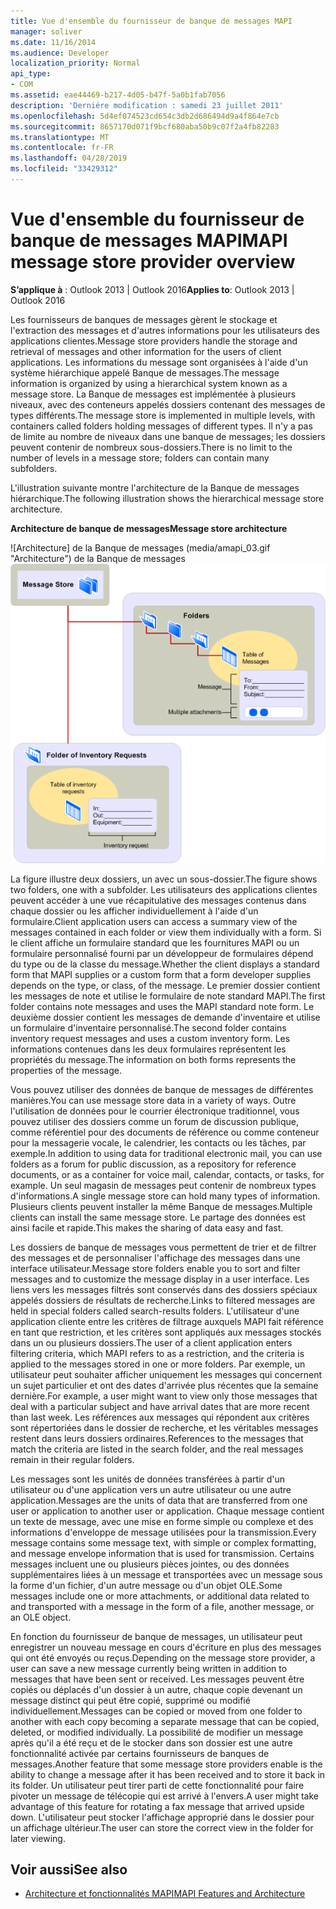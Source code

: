 ```yaml
---
title: Vue d'ensemble du fournisseur de banque de messages MAPI
manager: soliver
ms.date: 11/16/2014
ms.audience: Developer
localization_priority: Normal
api_type:
- COM
ms.assetid: eae44469-b217-4d05-b47f-5a0b1fab7056
description: 'Derniére modification : samedi 23 juillet 2011'
ms.openlocfilehash: 5d4ef074523cd654c3db2d686494d9a4f864e7cb
ms.sourcegitcommit: 8657170d071f9bcf680aba50b9c07f2a4fb82283
ms.translationtype: MT
ms.contentlocale: fr-FR
ms.lasthandoff: 04/28/2019
ms.locfileid: "33429312"
---
```

# <a name="mapi-message-store-provider-overview"></a><span data-ttu-id="22124-103">Vue d'ensemble du fournisseur de banque de messages MAPI</span><span class="sxs-lookup"><span data-stu-id="22124-103">MAPI message store provider overview</span></span>
  
<span data-ttu-id="22124-104">**S’applique à** : Outlook 2013 | Outlook 2016</span><span class="sxs-lookup"><span data-stu-id="22124-104">**Applies to**: Outlook 2013 | Outlook 2016</span></span> 
  
<span data-ttu-id="22124-105">Les fournisseurs de banques de messages gèrent le stockage et l'extraction des messages et d'autres informations pour les utilisateurs des applications clientes.</span><span class="sxs-lookup"><span data-stu-id="22124-105">Message store providers handle the storage and retrieval of messages and other information for the users of client applications.</span></span> <span data-ttu-id="22124-106">Les informations du message sont organisées à l'aide d'un système hiérarchique appelé Banque de messages.</span><span class="sxs-lookup"><span data-stu-id="22124-106">The message information is organized by using a hierarchical system known as a message store.</span></span> <span data-ttu-id="22124-107">La Banque de messages est implémentée à plusieurs niveaux, avec des conteneurs appelés dossiers contenant des messages de types différents.</span><span class="sxs-lookup"><span data-stu-id="22124-107">The message store is implemented in multiple levels, with containers called folders holding messages of different types.</span></span> <span data-ttu-id="22124-108">Il n'y a pas de limite au nombre de niveaux dans une banque de messages; les dossiers peuvent contenir de nombreux sous-dossiers.</span><span class="sxs-lookup"><span data-stu-id="22124-108">There is no limit to the number of levels in a message store; folders can contain many subfolders.</span></span> 
  
<span data-ttu-id="22124-109">L'illustration suivante montre l'architecture de la Banque de messages hiérarchique.</span><span class="sxs-lookup"><span data-stu-id="22124-109">The following illustration shows the hierarchical message store architecture.</span></span>
  
<span data-ttu-id="22124-110">**Architecture de banque de messages**</span><span class="sxs-lookup"><span data-stu-id="22124-110">**Message store architecture**</span></span>
  
<span data-ttu-id="22124-111">![Architecture] de la Banque de messages (media/amapi_03.gif "Architecture") de la Banque de messages</span><span class="sxs-lookup"><span data-stu-id="22124-111">![Message store architecture](media/amapi_03.gif "Message store architecture")</span></span>
  
<span data-ttu-id="22124-112">La figure illustre deux dossiers, un avec un sous-dossier.</span><span class="sxs-lookup"><span data-stu-id="22124-112">The figure shows two folders, one with a subfolder.</span></span> <span data-ttu-id="22124-113">Les utilisateurs des applications clientes peuvent accéder à une vue récapitulative des messages contenus dans chaque dossier ou les afficher individuellement à l'aide d'un formulaire.</span><span class="sxs-lookup"><span data-stu-id="22124-113">Client application users can access a summary view of the messages contained in each folder or view them individually with a form.</span></span> <span data-ttu-id="22124-114">Si le client affiche un formulaire standard que les fournitures MAPI ou un formulaire personnalisé fourni par un développeur de formulaires dépend du type ou de la classe du message.</span><span class="sxs-lookup"><span data-stu-id="22124-114">Whether the client displays a standard form that MAPI supplies or a custom form that a form developer supplies depends on the type, or class, of the message.</span></span> <span data-ttu-id="22124-115">Le premier dossier contient les messages de note et utilise le formulaire de note standard MAPI.</span><span class="sxs-lookup"><span data-stu-id="22124-115">The first folder contains note messages and uses the MAPI standard note form.</span></span> <span data-ttu-id="22124-116">Le deuxième dossier contient les messages de demande d'inventaire et utilise un formulaire d'inventaire personnalisé.</span><span class="sxs-lookup"><span data-stu-id="22124-116">The second folder contains inventory request messages and uses a custom inventory form.</span></span> <span data-ttu-id="22124-117">Les informations contenues dans les deux formulaires représentent les propriétés du message.</span><span class="sxs-lookup"><span data-stu-id="22124-117">The information on both forms represents the properties of the message.</span></span>
  
<span data-ttu-id="22124-118">Vous pouvez utiliser des données de banque de messages de différentes manières.</span><span class="sxs-lookup"><span data-stu-id="22124-118">You can use message store data in a variety of ways.</span></span> <span data-ttu-id="22124-119">Outre l'utilisation de données pour le courrier électronique traditionnel, vous pouvez utiliser des dossiers comme un forum de discussion publique, comme référentiel pour des documents de référence ou comme conteneur pour la messagerie vocale, le calendrier, les contacts ou les tâches, par exemple.</span><span class="sxs-lookup"><span data-stu-id="22124-119">In addition to using data for traditional electronic mail, you can use folders as a forum for public discussion, as a repository for reference documents, or as a container for voice mail, calendar, contacts, or tasks, for example.</span></span> <span data-ttu-id="22124-120">Un seul magasin de messages peut contenir de nombreux types d'informations.</span><span class="sxs-lookup"><span data-stu-id="22124-120">A single message store can hold many types of information.</span></span> <span data-ttu-id="22124-121">Plusieurs clients peuvent installer la même Banque de messages.</span><span class="sxs-lookup"><span data-stu-id="22124-121">Multiple clients can install the same message store.</span></span> <span data-ttu-id="22124-122">Le partage des données est ainsi facile et rapide.</span><span class="sxs-lookup"><span data-stu-id="22124-122">This makes the sharing of data easy and fast.</span></span> 
  
<span data-ttu-id="22124-123">Les dossiers de banque de messages vous permettent de trier et de filtrer des messages et de personnaliser l'affichage des messages dans une interface utilisateur.</span><span class="sxs-lookup"><span data-stu-id="22124-123">Message store folders enable you to sort and filter messages and to customize the message display in a user interface.</span></span> <span data-ttu-id="22124-124">Les liens vers les messages filtrés sont conservés dans des dossiers spéciaux appelés dossiers de résultats de recherche.</span><span class="sxs-lookup"><span data-stu-id="22124-124">Links to filtered messages are held in special folders called search-results folders.</span></span> <span data-ttu-id="22124-125">L'utilisateur d'une application cliente entre les critères de filtrage auxquels MAPI fait référence en tant que restriction, et les critères sont appliqués aux messages stockés dans un ou plusieurs dossiers.</span><span class="sxs-lookup"><span data-stu-id="22124-125">The user of a client application enters filtering criteria, which MAPI refers to as a restriction, and the criteria is applied to the messages stored in one or more folders.</span></span> <span data-ttu-id="22124-126">Par exemple, un utilisateur peut souhaiter afficher uniquement les messages qui concernent un sujet particulier et ont des dates d'arrivée plus récentes que la semaine dernière.</span><span class="sxs-lookup"><span data-stu-id="22124-126">For example, a user might want to view only those messages that deal with a particular subject and have arrival dates that are more recent than last week.</span></span> <span data-ttu-id="22124-127">Les références aux messages qui répondent aux critères sont répertoriées dans le dossier de recherche, et les véritables messages restent dans leurs dossiers ordinaires.</span><span class="sxs-lookup"><span data-stu-id="22124-127">References to the messages that match the criteria are listed in the search folder, and the real messages remain in their regular folders.</span></span>
  
<span data-ttu-id="22124-128">Les messages sont les unités de données transférées à partir d'un utilisateur ou d'une application vers un autre utilisateur ou une autre application.</span><span class="sxs-lookup"><span data-stu-id="22124-128">Messages are the units of data that are transferred from one user or application to another user or application.</span></span> <span data-ttu-id="22124-129">Chaque message contient un texte de message, avec une mise en forme simple ou complexe et des informations d'enveloppe de message utilisées pour la transmission.</span><span class="sxs-lookup"><span data-stu-id="22124-129">Every message contains some message text, with simple or complex formatting, and message envelope information that is used for transmission.</span></span> <span data-ttu-id="22124-130">Certains messages incluent une ou plusieurs pièces jointes, ou des données supplémentaires liées à un message et transportées avec un message sous la forme d'un fichier, d'un autre message ou d'un objet OLE.</span><span class="sxs-lookup"><span data-stu-id="22124-130">Some messages include one or more attachments, or additional data related to and transported with a message in the form of a file, another message, or an OLE object.</span></span> 
  
<span data-ttu-id="22124-131">En fonction du fournisseur de banque de messages, un utilisateur peut enregistrer un nouveau message en cours d'écriture en plus des messages qui ont été envoyés ou reçus.</span><span class="sxs-lookup"><span data-stu-id="22124-131">Depending on the message store provider, a user can save a new message currently being written in addition to messages that have been sent or received.</span></span> <span data-ttu-id="22124-132">Les messages peuvent être copiés ou déplacés d'un dossier à un autre, chaque copie devenant un message distinct qui peut être copié, supprimé ou modifié individuellement.</span><span class="sxs-lookup"><span data-stu-id="22124-132">Messages can be copied or moved from one folder to another with each copy becoming a separate message that can be copied, deleted, or modified individually.</span></span> <span data-ttu-id="22124-133">La possibilité de modifier un message après qu'il a été reçu et de le stocker dans son dossier est une autre fonctionnalité activée par certains fournisseurs de banques de messages.</span><span class="sxs-lookup"><span data-stu-id="22124-133">Another feature that some message store providers enable is the ability to change a message after it has been received and to store it back in its folder.</span></span> <span data-ttu-id="22124-134">Un utilisateur peut tirer parti de cette fonctionnalité pour faire pivoter un message de télécopie qui est arrivé à l'envers.</span><span class="sxs-lookup"><span data-stu-id="22124-134">A user might take advantage of this feature for rotating a fax message that arrived upside down.</span></span> <span data-ttu-id="22124-135">L'utilisateur peut stocker l'affichage approprié dans le dossier pour un affichage ultérieur.</span><span class="sxs-lookup"><span data-stu-id="22124-135">The user can store the correct view in the folder for later viewing.</span></span> 
  
## <a name="see-also"></a><span data-ttu-id="22124-136">Voir aussi</span><span class="sxs-lookup"><span data-stu-id="22124-136">See also</span></span>

- [<span data-ttu-id="22124-137">Architecture et fonctionnalités MAPI</span><span class="sxs-lookup"><span data-stu-id="22124-137">MAPI Features and Architecture</span></span>](mapi-features-and-architecture.md)

